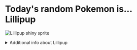 # Today's random Pokemon is... Lillipup

![Lillipup shiny sprite](https://raw.githubusercontent.com/PokeAPI/sprites/master/sprites/pokemon/shiny/506.png)

<details>
<summary>Additional info about Lillipup</summary>

| srpite type | image |
|------|------|
| back_default | ![Lillipup back_default sprite](https://raw.githubusercontent.com/PokeAPI/sprites/master/sprites/pokemon/back/506.png) |
| back_shiny | ![Lillipup back_shiny sprite](https://raw.githubusercontent.com/PokeAPI/sprites/master/sprites/pokemon/back/shiny/506.png) |
| front_default | ![Lillipup front_default sprite](https://raw.githubusercontent.com/PokeAPI/sprites/master/sprites/pokemon/506.png) | </details>